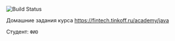 ![Build Status](https://github.com/Kronkell/tinkoff/actions/workflows/build.yml/badge.svg)

Домашние задания курса https://fintech.tinkoff.ru/academy/java

Студент: `ФИО`
